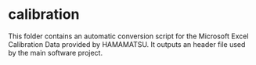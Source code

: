 # calibration
This folder contains an automatic conversion script for the Microsoft Excel Calibration Data provided by HAMAMATSU.
It outputs an header file used by the main software project.
